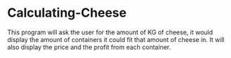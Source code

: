 # Calculating-Cheese
This program will ask the user for the amount of KG of cheese, it would display the amount of containers it could fit that amount of cheese in. It will also display the price and the profit from each container.
